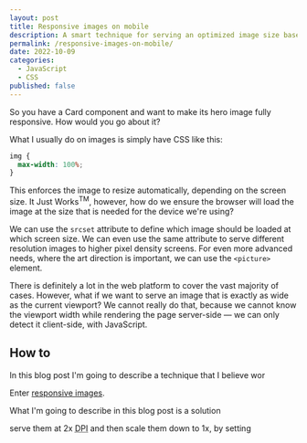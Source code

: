 ```yaml
---
layout: post
title: Responsive images on mobile
description: A smart technique for serving an optimized image size based on the client viewport width.
permalink: /responsive-images-on-mobile/
date: 2022-10-09
categories:
  - JavaScript
  - CSS
published: false
---
```


So you have a Card component and want to make its hero image fully responsive. How would you go about it?

What I usually do on images is simply have CSS like this:

```css
img {
  max-width: 100%;
}
```

This enforces the image to resize automatically, depending on the screen size. It Just Works<sup>TM</sup>, however, how do we ensure the browser will load the image at the size that is needed for the device we're using?

We can use the `srcset` attribute to define which image should be loaded at which screen size. We can even use the same attribute to serve different resolution images to higher pixel density screens. For even more advanced needs, where the art direction is important, we can use the `<picture>` element.

There is definitely a lot in the web platform to cover the vast majority of cases. However, what if we want to serve an image that is exactly as wide as the current viewport? We cannot really do that, because we cannot know the viewport width while rendering the page server-side — we can only detect it client-side, with JavaScript.

## How to

In this blog post I'm going to describe a technique that I believe wor

Enter [responsive images](https://developer.mozilla.org/en-US/docs/Learn/HTML/Multimedia_and_embedding/Responsive_images).



What I'm going to describe in this blog post is a solution

 serve them at 2x <abbr title="Dots Per Inch">DPI</abbr> and then scale them down to 1x, by setting